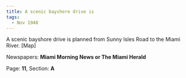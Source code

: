 ```yaml
---  
title: A scenic bayshore drive is  
tags:  
  - Nov 1948  
---  
```

  
A scenic bayshore drive is planned from Sunny Isles Road to the Miami River. [Map]  
  
Newspapers: **Miami Morning News or The Miami Herald**  
  
Page: **11**, Section: **A** 
